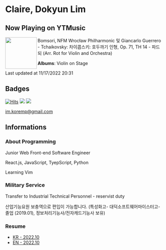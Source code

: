 # Claire, Dokyun Lim

## Now Playing on YTMusic

[<img align="left" width="100" src="https://lh3.googleusercontent.com/Idnz715panYoiDX3dN_3D-et1zs6pwL8lxRM-3lpxm3Tig7VszKFwPXq4ZeV_QT_AJiNDVc8XIZZ-wXTBw">](https://music.youtube.com/watch?v=yk-gfjafvM8)

Bomsori, NFM Wrocław Philharmonic 및 Giancarlo Guerrero - Tchaikovsky: 차이콥스키: 호두까기 인형, Op. 71, TH 14 - 파드되 (Arr. Rot for Violin and Orchestra)

**Albums**: Violin on Stage

Last updated at 11/17/2022 20:31

## Badges

[![Hits](https://hits.seeyoufarm.com/api/count/incr/badge.svg?url=https%3A%2F%2Fgithub.com%2Fkoremp%2Fkormep&count_bg=%2379C83D&title_bg=%23555555&icon=&icon_color=%23E7E7E7&title=hits&edge_flat=false)](https://hits.seeyoufarm.com)
<a href="https://dev.to/koremp"><img src="https://img.shields.io/badge/dev.to-0A0A0A?style=for-the-badge&logo=devdotto&logoColor=white"/></a>
<a href="https://www.linkedin.com/in/koremp"><img src="https://img.shields.io/badge/LinkedIn-0077B5?style=flat-square&logo=linkedin&logoColor=white"/></a>

im.koremp@gmail.com

## Informations

### About Programming

Junior Web Front-end Software Engineer

React.js, JavaScript, TyepScript, Python

Learning Vim

### Military Service

Transfer to Industrial Technical Personnel - reservist duty

산업기능요원 보충역으로 편입이 가능합니다. (특성화고- 대덕소프트웨어마이스터고- 졸업 (2019.01), 정보처리기능사/전자캐드기능사 보유)

### Resume

* [KR - 2022.10](./resume/README.md)
* [EN - 2022.10](./resume/README.en.md)
